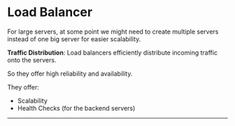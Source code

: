# Load Balancer

For large servers, at some point we might need to create multiple servers instead of one big server for easier scalability.


**Traffic Distribution**: Load balancers efficiently distribute incoming traffic onto the servers.

So they offer high reliability and availability.

They offer:

- Scalability
- Health Checks (for the backend servers)

---
